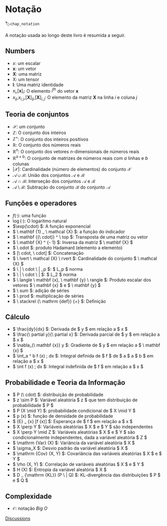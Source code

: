 # Notação
:label:`chap_notation`

A notação usada ao longo deste livro é resumida a seguir.


## Numbers

* $x$: um escalar
* $\mathbf{x}$: um vetor
* $\mathbf{X}$: uma matriz
* $\mathsf{X}$: um tensor
* $\mathbf{I}$: Uma matriz identidade
* $x_i$,$[\mathbf{x}]_i$: O elemento $i^\mathrm{th}$ do vetor $\mathbf{x}$
* $x_{ij}$,$x_{i, j}$,$[\mathbf {X}]_{ij}$,$[\mathbf {X}]_{i, j}$: O elemento da matriz $\mathbf{X}$ na linha $i$ e coluna $j$



## Teoria de conjuntos


* $\mathcal{X}$: um conjunto
* $\mathbb{Z}$: O conjunto dos inteiros
* $\mathbb{Z}^+$: O conjunto dos inteiros positivos
* $\mathbb{R}$: O conjunto dos números reais
* $\mathbb{R}^n$: O conjunto dos vetores $n$-dimensionais de números reais
* $\mathbb{R}^{a\times b}$: O conjunto de matrizes de números reais com $a$ linhas e $b$ colunas
* $|\mathcal{X}|$: Cardinalidade (número de elementos) do conjunto $\mathcal {X}$
* $\mathcal{A}\cup \mathcal{B}$: União dos conjuntos $\mathcal{A}$ e $\mathcal{B}$
* $\mathcal{A}\cap\mathcal{B}$: Interseção dos conjuntos $\mathcal{A}$ e $\mathcal{B}$
* $\mathcal{A}\setminus \mathcal{B}$: Subtração do conjunto $\mathcal{B}$ do conjunto $\mathcal{A}$


## Funções e operadores


* $f(\cdot)$: uma função
* $\log (\cdot)$: O logaritmo natural
* $\exp(\cdot) $: A função exponencial
* $ \ mathbf {1} _ \ mathcal {X} $: a função do indicador
* $ \ mathbf {(\ cdot)} ^ \ top $: Transposta de uma matriz ou vetor
* $ \ mathbf {X} ^ {- 1} $: Inversa da matriz $ \ mathbf {X} $
* $ \ odot $: produto Hadamard (elemento a elemento)
* $ [\ cdot, \ cdot] $: Concatenação
* $ \ lvert \ mathcal {X} \ rvert $: Cardinalidade do conjunto $ \ mathcal {X} $
* $ \ | \ cdot \ | _p $: $ L_p $ norma
* $ \ | \ cdot \ | $: $ L_2 $ norma
* $ \ langle \ mathbf {x}, \ mathbf {y} \ rangle $: Produto escalar dos vetores $ \ mathbf {x} $ e $ \ mathbf {y} $
* $ \ sum $: adição de séries
* $ \ prod $: multiplicação de séries
* $ \ stackrel {\ mathrm {def}} {=} $: Definição


## Cálculo

* $ \frac{dy}{dx} $: Derivada de $ y $ em relação a $ x $
* $ \frac{\ partial y}{\ partial x} $: Derivada parcial de $ y $ em relação a $ x $
* $ \nabla_{\ mathbf {x}} y $: Gradiente de $ y $ em relação a $ \ mathbf {x} $
* $ \int_a ^ b f (x) \; dx $: Integral definida de $ f $ de $ a $ a $ b $ em relação a $ x $
* $ \int f (x) \; dx $: Integral indefinida de $ f $ em relação a $ x $

## Probabilidade e Teoria da Informação

* $ P (\ cdot) $: distribuição de probabilidade
* $ z \sim P $: Variável aleatória $ z $ que tem distribuição de probabilidade $ P $
* $ P (X \mid Y) $: probabilidade condicional de $ X \mid Y $
* $ p (x) $: função de densidade de probabilidade
* $ {E} _ {x} [f (x)] $: Esperança de $ f $ em relação a $ x $
* $ X \perp Y $: Variáveis aleatórias $ X $ e $ Y $ são independentes
* $ X \perp Y \mid Z $: Variáveis aleatórias $ X $ e $ Y $ são condicionalmente independentes, dada a variável aleatória $ Z $
* $ \mathrm {Var} (X) $: Variância da variável aleatória $ X $
* $ \sigma_X $: Desvio padrão da variável aleatória $ X $
* $ \mathrm {Cov} (X, Y) $: Covariância das variáveis aleatórias $ X $ e $ Y $
* $ \rho (X, Y) $: Correlação de variáveis aleatórias $ X $ e $ Y $
* $ H (X) $: Entropia da variável aleatória $ X $
* $ D _ {\mathrm {KL}} (P \ | Q) $: KL-divergência das distribuições $ P $ e $ Q $



## Complexidade

* $\mathcal{O}$: notação *Big O* 


[Discussions](https://discuss.d2l.ai/t/25)
<!--stackedit_data:
eyJoaXN0b3J5IjpbLTIwNjU4MzA4NDAsNDY0MzE0MzU0LC02OD
IxNTcyMjNdfQ==
-->